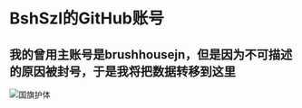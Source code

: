 # BshSzl的GitHub账号
## 我的曾用主账号是brushhousejn，但是因为不可描述的原因被封号，于是我将把数据转移到这里
![国旗护体](https://image.fcweb.ml/i/2023/02/11/j10tj3.png)
